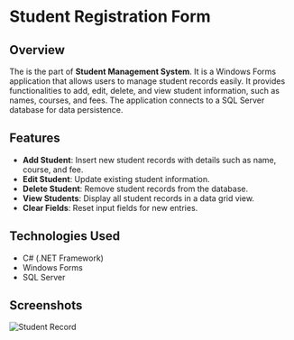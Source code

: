 # Student Registration Form

## Overview

The is the part of **Student Management System**. It is a Windows Forms application that allows users to manage student records easily. It provides functionalities to add, edit, delete, and view student information, such as names, courses, and fees. The application connects to a SQL Server database for data persistence.

## Features

- **Add Student**: Insert new student records with details such as name, course, and fee.
- **Edit Student**: Update existing student information.
- **Delete Student**: Remove student records from the database.
- **View Students**: Display all student records in a data grid view.
- **Clear Fields**: Reset input fields for new entries.

## Technologies Used

- C# (.NET Framework)
- Windows Forms
- SQL Server

## Screenshots

![Student Record](https://drive.google.com/uc?id=1wPEO3HVMXXilcvTLpwHiX0-VOZfwGYUp)



